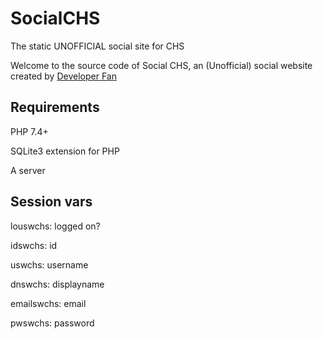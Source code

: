 # SocialCHS
The static UNOFFICIAL social site for CHS

Welcome to the source code of Social CHS, an (Unofficial) social website created by [Developer Fan](https://github.com/Developer-Fan)
## Requirements
PHP 7.4+

SQLite3 extension for PHP

A server
## Session vars
louswchs: logged on?

idswchs: id

uswchs: username

dnswchs: displayname

emailswchs: email

pwswchs: password